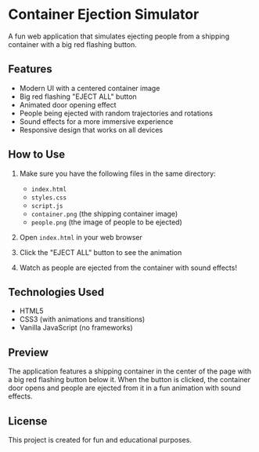 # Container Ejection Simulator

A fun web application that simulates ejecting people from a shipping container with a big red flashing button.

## Features

- Modern UI with a centered container image
- Big red flashing "EJECT ALL" button
- Animated door opening effect
- People being ejected with random trajectories and rotations
- Sound effects for a more immersive experience
- Responsive design that works on all devices

## How to Use

1. Make sure you have the following files in the same directory:
   - `index.html`
   - `styles.css`
   - `script.js`
   - `container.png` (the shipping container image)
   - `people.png` (the image of people to be ejected)

2. Open `index.html` in your web browser
3. Click the "EJECT ALL" button to see the animation
4. Watch as people are ejected from the container with sound effects!

## Technologies Used

- HTML5
- CSS3 (with animations and transitions)
- Vanilla JavaScript (no frameworks)

## Preview

The application features a shipping container in the center of the page with a big red flashing button below it. When the button is clicked, the container door opens and people are ejected from it in a fun animation with sound effects.

## License

This project is created for fun and educational purposes. 